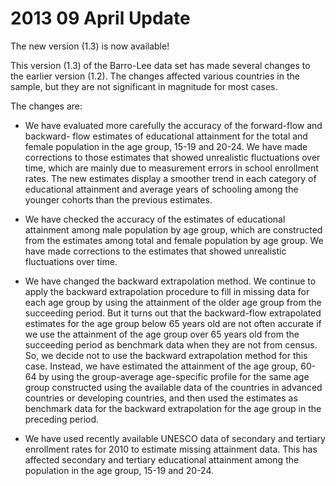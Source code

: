 # 2013 09 April Update
<p>The new version (1.3) is now available!</p>
<p>This version (1.3) of the Barro-Lee data set has made several changes to the earlier version (1.2). The changes affected various countries in the sample, but they are not significant in magnitude for most cases.</p>
<p>The changes are:</p>
<ul>
<li>
<p>We have evaluated more carefully the accuracy of the forward-flow and backward- flow estimates of educational attainment for the total and female population in the age group, 15-19 and 20-24. We have made corrections to those estimates that showed unrealistic fluctuations over time, which are mainly due to measurement errors in school enrollment rates. The new estimates display a smoother trend in each category of educational attainment and average years of schooling among the younger cohorts than the previous estimates.</p>
</li>
<li>
<p>We have checked the accuracy of the estimates of educational attainment among male population by age group, which are constructed from the estimates among total and female population by age group. We have made corrections to the estimates that showed unrealistic fluctuations over time.</p>
</li>
<li>
<p>We have changed the backward extrapolation method. We continue to apply the backward extrapolation procedure to fill in missing data for each age group by using the attainment of the older age group from the succeeding period. But it turns out that the backward-flow extrapolated estimates for the age group below 65 years old are not often accurate if we use the attainment of the age group over 65 years old from the succeeding period as benchmark data when they are not from census. So, we decide not to use the backward extrapolation method for this case. Instead, we have estimated the attainment of the age group, 60-64 by using the group-average age-specific profile for the same age group constructed using the available data of the countries in advanced countries or developing countries, and then used the estimates as benchmark data for the backward extrapolation for the age group in the preceding period.</p>
</li>
<li>
<p>We have used recently available UNESCO data of secondary and tertiary enrollment rates for 2010 to estimate missing attainment data. This has affected secondary and tertiary educational attainment among the population in the age group, 15-19 and 20-24.</p>
</li>
</ul>

